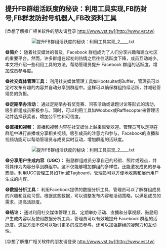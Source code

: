## **提升FB群组活跃度的秘诀：利用工具实现,FB防封号,FB群发防封号机器人,FB改资料工具**

[😍想了解推广相关软件的朋友请登录 http://www.vst.tw](http://www.vst.tw)

 <center><img src="https://vst.tw/MP4/tuiguang/png/8.png" alt="提升FB群组活跃度的秘诀：利用工具实现_2____.txt"></center>

**😄简介：**
随着社交媒体的普及，Facebook 群组成为了人们分享兴趣和建立社区的重要平台。然而，许多群组在起初的热情之后往往活跃度下降，成员互动减少。本文将介绍一些利用工具的方法，帮助管理员提升 Facebook 群组的活跃度，增加成员参与度。

**😄社交媒体管理工具：**
利用社交媒体管理工具如Hootsuite或Buffer，管理员可以定时发布有趣的内容并自动分享到群组中。这样可以确保群组持续活跃，并减轻管理员的负担。

**😄定期举办活动：**
通过定期举办有奖竞赛、问答活动或话题讨论等形式的活动，吸引群组成员积极参与。同时，可以利用工具如Woobox或Rafflecopter来管理活动并选择获奖者，增加公平性和可信度。

**😄直播和视频：**
直播和视频内容在社交媒体上越来越受欢迎。管理员可以定期在群组中进行直播或分享相关视频，吸引成员的注意力和参与。Facebook的直播和视频功能可以帮助管理员与成员实时互动，增加群组的活跃度。

 <center><img src="https://vst.tw/MP4/tuiguang/png/7.png" alt="提升FB群组活跃度的秘诀：利用工具实现_2____.txt"></center>

**😄分享用户生成内容（UGC）：**
鼓励群组成员分享自己的经验、照片或观点，并将其作为内容分享到群组中。这不仅能够增加群组的多样性，还能激发成员的参与热情。利用UGC管理工具如Tint或Tagboard，管理员可以方便地收集和展示用户生成的内容。

**😄数据分析工具：**
利用Facebook提供的数据分析工具，管理员可以了解群组成员的兴趣和互动习惯。根据这些数据，可以调整发布内容和活动策略，以满足成员的需求，提高活跃度。

**😄结论：**
通过利用社交媒体管理工具、定期举办活动、直播和分享视频、鼓励用户生成内容以及使用数据分析工具，管理员可以有效地提升 Facebook 群组的活跃度。这些方法不仅可以吸引更多的成员参与，还可以加强群组的凝聚力和互动性。

[😍想了解推广相关软件的朋友请登录 http://www.vst.tw](http://www.vst.tw)



